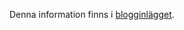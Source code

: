 Denna information finns i [blogginlägget](https://medium.com/@starkware/part-1-starknet-sovereignty-a-decentralization-proposal-bca3e98a01ef).